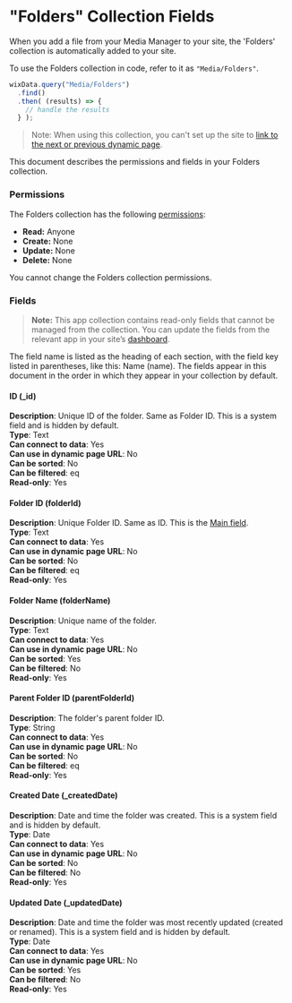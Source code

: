 <!-- This article was published using the Doc Push single-sourcing tool. Any changes to this article MUST be made in the source file. Find it at www.github.com/wix-private/velo-docs.-->



# "Folders" Collection Fields







When you add a file from your Media Manager to your site, the 'Folders' collection is automatically added to your site.

To use the Folders collection in code, refer to it as `"Media/Folders"`.

```javascript
wixData.query("Media/Folders")
  .find()
  .then( (results) => {
    // handle the results
  } );
```

> Note:
> When using this collection, you can't set up the site to [link to the next or previous dynamic page](https://support.wix.com/en/article/linking-to-a-dynamic-page#linking-to-the-next-or-previous-dynamic-page).

This document describes the permissions and fields in your Folders collection. 

### Permissions 

The Folders collection has the following [permissions](https://support.wix.com/en/article/about-collection-permissions):

-   **Read:** Anyone
-   **Create:** None
-   **Update:** None
-   **Delete:** None

You cannot change the Folders collection permissions.

### Fields 

> **Note:**
> This app collection contains read-only fields that cannot be managed from the collection. You can update the fields from the relevant app in your site’s [dashboard](https://support.wix.com/en/article/accessing-your-sites-dashboard).

The field name is listed as the heading of each section, with the field key listed in parentheses, like this: Name (name). The fields appear in this document in the order in which they appear in your collection by default. 

#### ID (\_id) 

**Description**: Unique ID of the folder. Same as Folder ID. This is a system field and is hidden by default.  
**Type**: Text  
**Can connect to data**: Yes  
**Can use in dynamic page URL**: No  
**Can be sorted**: No  
**Can be filtered**: eq  
**Read-only**: Yes

#### Folder ID (folderId) 

**Description**: Unique Folder ID. Same as ID. This is the [Main field](https://support.wix.com/en/article/about-your-database-collection-fields#main-fields).  
**Type**: Text  
**Can connect to data**: Yes  
**Can use in dynamic page URL**: No  
**Can be sorted**: No  
**Can be filtered**: eq  
**Read-only**: Yes

#### Folder Name (folderName) 

**Description**: Unique name of the folder.  
**Type**: Text  
**Can connect to data**: Yes  
**Can use in dynamic page URL**: No  
**Can be sorted**: Yes  
**Can be filtered**: No  
**Read-only**: Yes

#### Parent Folder ID (parentFolderId) 

**Description**: The folder's parent folder ID.  
**Type**: String  
**Can connect to data**: Yes  
**Can use in dynamic page URL**: No  
**Can be sorted**: No  
**Can be filtered**: eq  
**Read-only**: Yes

#### Created Date (\_createdDate) 

**Description**: Date and time the folder was created. This is a system field and is hidden by default.  
**Type**: Date  
**Can connect to data**: Yes  
**Can use in dynamic page URL**: No  
**Can be sorted**: No  
**Can be filtered**: No  
**Read-only**: Yes

#### Updated Date (\_updatedDate) 

**Description**: Date and time the folder was most recently updated (created or renamed). This is a system field and is hidden by default.  
**Type**: Date  
**Can connect to data**: Yes  
**Can use in dynamic page URL**: No  
**Can be sorted**: Yes  
**Can be filtered**: No  
**Read-only**: Yes